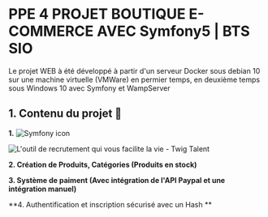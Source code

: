 # PPE 4 PROJET BOUTIQUE E-COMMERCE AVEC Symfony5 | BTS SIO

Le projet WEB à été développé à partir d'un serveur Docker sous debian 10 sur une machine virtuelle (VMWare) en permier temps, en deuxième temps sous Windows 10 avec Symfony et WampServer

## 1. Contenu du projet 📑

 **1.**
 ![Symfony icon](https://img.icons8.com/color/2x/symfony.png)
 
![L'outil de recrutement qui vous facilite la vie - Twig Talent](https://www.twigtalent.com/wp-content/uploads/2019/02/logo-twig-large@2x.png)
 

**2. Création de Produits, Catégories (Produits en stock)** 

**3. Système de paiment (Avec intégration de l'API Paypal et une intégration manuel)**

**4. Authentification et inscription sécurisé avec un Hash ** 
